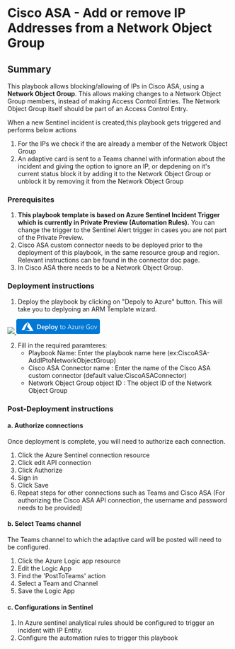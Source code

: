 # Cisco ASA - Add or remove IP Addresses from a Network Object Group

## Summary

This playbook allows blocking/allowing of IPs in Cisco ASA, using a **Network Object Group**. This allows making changes to a Network Object Group members, instead of making Access Control Entries. The Network Object Group itself should be part of an Access Control Entry.

When a new Sentinel incident is created,this playbook gets triggered and performs below actions
1. For the IPs we check if the are already a member of the Network Object Group
2. An adaptive card is sent to a Teams channel with information about the incident and giving the option to ignore an IP, or depdening on it's current status block it by adding it to the Network Object Group or unblock it by removing it from the Network Object Group

### Prerequisites
1. **This playbook template is based on Azure Sentinel Incident Trigger which is currently in Private Preview (Automation Rules).** You can change the trigger to the Sentinel Alert trigger in cases you are not part of the Private Preview.
2. Cisco ASA custom connector needs to be deployed prior to the deployment of this playbook, in the same resource group and region. Relevant instructions can be found in the connector doc page.
3. In Cisco ASA there needs to be a Network Object Group. 

### Deployment instructions 
1. Deploy the playbook by clicking on "Depoly to Azure" button. This will take you to deplyoing an ARM Template wizard.

<a href="https://portal.azure.com/#create/Microsoft.Template/uri/https%3A%2F%2Fraw.githubusercontent.com%2Flaurens1984%2FAzure-Sentinel%2Ffeature%2FCiscoASAConnector%2FPlaybooks%2FCiscoASAConnector%2FCiscoASA-AddIPtoNetworkObjectGroup%2Fazuredeploy.json" target="_blank">
    <img src="https://aka.ms/deploytoazurebutton"/>
</a>

<a href="https://portal.azure.us/#create/Microsoft.Template/uri/https%3A%2F%2Fraw.githubusercontent.com%2Flaurens1984%2FAzure-Sentinel%2Ffeature%2FCiscoASAConnector%2FPlaybooks%2FCiscoASAConnector%2FCiscoASA-AddIPtoNetworkObjectGroup%2Fazuredeploy.json" target="_blank">
   <img src="https://raw.githubusercontent.com/Azure/azure-quickstart-templates/master/1-CONTRIBUTION-GUIDE/images/deploytoazuregov.png"/>    
</a>

2. Fill in the required paramteres:
    * Playbook Name: Enter the playbook name here (ex:CiscoASA-AddIPtoNetworkObjectGroup)
    * Cisco ASA Connector name : Enter the name of the Cisco ASA custom connector (default value:CiscoASAConnector)
    * Network Object Group object ID : The object ID of the Network Object Group

### Post-Deployment instructions 
#### a. Authorize connections
Once deployment is complete, you will need to authorize each connection.
1.	Click the Azure Sentinel connection resource
2.	Click edit API connection
3.	Click Authorize
4.	Sign in
5.	Click Save
6.	Repeat steps for other connections such as Teams and Cisco ASA (For authorizing the Cisco ASA API connection, the username and password needs to be provided)

#### b. Select Teams channel
The Teams channel to which the adaptive card will be posted will need to be configured.
1. Click the Azure Logic app resource
2. Edit the Logic App
3. Find the 'PostToTeams' action
4. Select a Team and Channel
5. Save the Logic App

#### c. Configurations in Sentinel
1. In Azure sentinel analytical rules should be configured to trigger an incident with IP Entity.
2. Configure the automation rules to trigger this playbook
